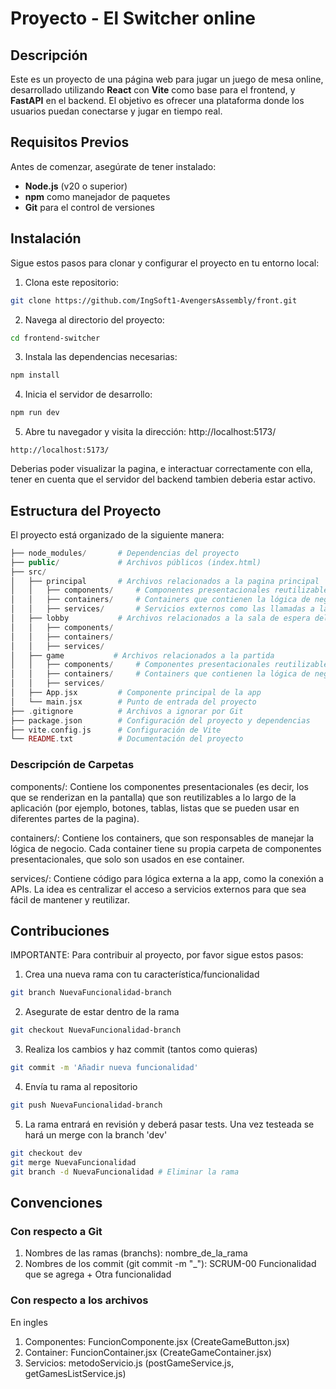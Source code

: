 # Proyecto - El Switcher online

## Descripción

Este es un proyecto de una página web para jugar un juego de mesa online, desarrollado utilizando **React** con **Vite** como base para el frontend, y **FastAPI** en el backend. El objetivo es ofrecer una plataforma donde los usuarios puedan conectarse y jugar en tiempo real.

## Requisitos Previos

Antes de comenzar, asegúrate de tener instalado:

- **Node.js** (v20 o superior)
- **npm** como manejador de paquetes
- **Git** para el control de versiones

## Instalación

Sigue estos pasos para clonar y configurar el proyecto en tu entorno local:

1. Clona este repositorio:

```bash
git clone https://github.com/IngSoft1-AvengersAssembly/front.git
```

2. Navega al directorio del proyecto:

```bash
cd frontend-switcher
```

3. Instala las dependencias necesarias:

``` bash
npm install
```

4. Inicia el servidor de desarrollo:

```bash
npm run dev
```

5. Abre tu navegador y visita la dirección: http://localhost:5173/

```link
http://localhost:5173/
```
Deberias poder visualizar la pagina, e interactuar correctamente con ella, tener en cuenta que el servidor del backend tambien deberia estar activo.

## Estructura del Proyecto

El proyecto está organizado de la siguiente manera:

```php
├── node_modules/       # Dependencias del proyecto
├── public/             # Archivos públicos (index.html)
├── src/
│   ├── principal       # Archivos relacionados a la pagina principal
│   │   ├── components/     # Componentes presentacionales reutilizables
│   │   ├── containers/     # Containers que contienen la lógica de negocio
│   │   ├── services/       # Servicios externos como las llamadas a la API
│   ├── lobby           # Archivos relacionados a la sala de espera del juego
│   │   ├── components/   
│   │   ├── containers/     
│   │   ├── services/
│   ├── game           # Archivos relacionados a la partida
│   │   ├── components/     # Componentes presentacionales reutilizables
│   │   ├── containers/     # Containers que contienen la lógica de negocio
│   │   ├── services/ 
│   ├── App.jsx         # Componente principal de la app
│   └── main.jsx        # Punto de entrada del proyecto
├── .gitignore          # Archivos a ignorar por Git
├── package.json        # Configuración del proyecto y dependencias
├── vite.config.js      # Configuración de Vite
└── README.txt          # Documentación del proyecto
```

### Descripción de Carpetas

components/: Contiene los componentes presentacionales (es decir, los que se renderizan en la pantalla) que son reutilizables a lo largo de la aplicación (por ejemplo, botones, tablas, listas que se pueden usar en diferentes partes de la pagina).

containers/: Contiene los containers, que son responsables de manejar la lógica de negocio. Cada container tiene su propia carpeta de componentes presentacionales, que solo son usados en ese container.

services/: Contiene código para lógica externa a la app, como la conexión a APIs. La idea es centralizar el acceso a servicios externos para que sea fácil de mantener y reutilizar.

## Contribuciones

IMPORTANTE: Para contribuir al proyecto, por favor sigue estos pasos:

1. Crea una nueva rama con tu característica/funcionalidad
```bash
git branch NuevaFuncionalidad-branch
```

2. Asegurate de estar dentro de la rama
```bash
git checkout NuevaFuncionalidad-branch
```

3. Realiza los cambios y haz commit (tantos como quieras)
```bash
git commit -m 'Añadir nueva funcionalidad'
```

4. Envía tu rama al repositorio
```bash
git push NuevaFuncionalidad-branch
```

5. La rama entrará en revisión y deberá pasar tests. Una vez testeada se hará un merge con la branch 'dev'
``` bash
git checkout dev
git merge NuevaFuncionalidad
git branch -d NuevaFuncionalidad # Eliminar la rama
```

## Convenciones

### Con respecto a Git

1. Nombres de las ramas (branchs): nombre_de_la_rama
2. Nombres de los commit (git commit -m "_"): SCRUM-00 Funcionalidad que se agrega + Otra funcionalidad

### Con respecto a los archivos

En ingles

1. Componentes: FuncionComponente.jsx (CreateGameButton.jsx)
2. Container:   FuncionContainer.jsx (CreateGameContainer.jsx)
3. Servicios:   metodoServicio.js (postGameService.js, getGamesListService.js)

